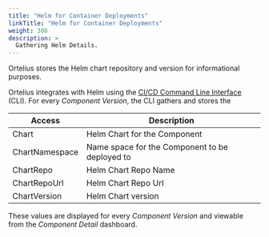 ```yaml
---
title: "Helm for Container Deployments"
linkTitle: "Helm for Container Deployments"
weight: 306
description: >
  Gathering Helm Details.
---
```


Ortelius stores the Helm chart repository and version for informational purposes.

Ortelius integrates with Helm using the [CI/CD Command Line Interface](guides/userguide/integrations/ci-cd_integrations/) (CLI). For every _Component Version_, the CLI gathers and stores the

| Access                      | Description                                                                                                                                                         |
|-----------------------------|---------------------------------------------------------------------------------------------------------------------------------------------------------------------|
|Chart                   | Helm Chart for the Component |
|ChartNamespace          | Name space for the Component to be deployed to |
|ChartRepo               | Helm Chart Repo Name |
|ChartRepoUrl            | Helm Chart Repo Url |
|ChartVersion            | Helm Chart version |

These values are displayed for every _Component Version_ and viewable from the _Component Detail_ dashboard.